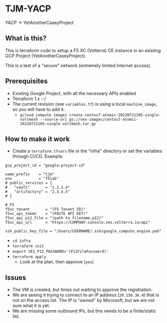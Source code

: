 # TJM-YACP

YACP -> YetAnotherCaseyProject

## What is this?

This is terraform code to setup a F5 XC (Volterra) CE instance in an existing GCP Project (YetAnotherCaseyProject).

This is a test of a "secure" network (extremely limited Internet access).

## Prerequisites

* Existing Google Project, with all the necessary APIs enabled
* Terraform 1.x :-/
* The current revision (see `variables.tf`) is using a local `machine_image`, so you will have to add it:
  * `gcloud compute images create centos7-atomic-20220721105-single-voltmesh --source-uri gs://ves-images/centos7-atomic-20220721105-single-voltmesh.tar.gz`

## How to make it work

* Create a `terraform.tfvars` file in the "infra" directory or set the variables through CI/CD. Example:

```hcl
gcp_project_id = "google-project-id"

name_prefix    = "tjm"
env            = "f5lab"
# public_services = {
#   "vault"       = "1.2.3.4"
#   "artifactory" = "2.3.4.5"
# }

# F5
f5xc_tenant       = "(F5 Tenant ID)"
f5xc_api_token    = "(PASTE API KEY)"
f5xc_api_p12_file = "(path to filename.p12)"
f5xc_api_url      = "https://COMPANY.console.ves.volterra.io/api"

ssh_public_key_file = "/Users/USERNAME/.ssh/google_compute_engine.pub"
```

* `cd infra`
* `terraform init`
* `export VES_P12_PASSWORD='(P12FilePassword)'`
* `terraform apply`
  * Look at the plan, then approve (`yes`)

## Issues

* The VM is created, but times out waiting to approve the registration.
* We are seeing it trying to connect to an IP address (`20.150.36.4`) that is not on the access list. The IP is "owned" by Microsoft, but we are not sure what it is yet.
* We are missing some outbound IPs, but this needs to be a finite/static list.
